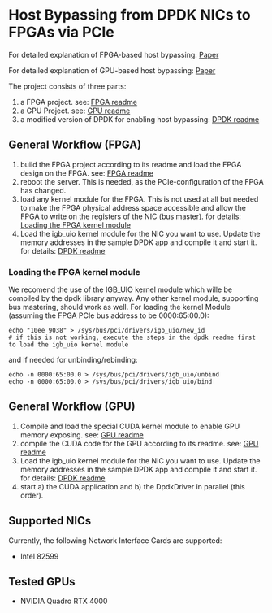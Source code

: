 # Host Bypassing from DPDK NICs to FPGAs via PCIe

For detailed explanation of FPGA-based host bypassing: [Paper](https://ieeexplore.ieee.org/document/9691977)

For detailed explanation of GPU-based host bypassing: [Paper](https://www.kom.tu-darmstadt.de/papers/KAM+22.pdf)

The project consists of three parts:
1. a FPGA project. see: [FPGA readme](FpgaProject/Readme.md)
2. a GPU Project. see: [GPU readme](GpuProject/Readme.md)
3. a modified version of DPDK for enabling host bypassing: [DPDK readme](DpdkProject/Readme.md)

## General Workflow (FPGA)
1. build the FPGA project according to its readme and load the FPGA design on the FPGA. see: [FPGA readme](FpgaProject/Readme.md)
2. reboot the server. This is needed, as the PCIe-configuration of the FPGA has changed.
3. load any kernel module for the FPGA. This is not used at all but needed to make the FPGA physical address space accessible and allow the FPGA to write on the registers of the NIC (bus master). for details:  [Loading the FPGA kernel module](#kernelload)
4. Load the igb_uio kernel module for the NIC you want to use. Update the memory addresses in the sample DPDK app and compile it and start it. for details: [DPDK readme](DpdkProject/Readme.md)

### <a name="kernelload"></a> Loading the FPGA kernel module
We recomend the use of the IGB_UIO kernel module which wille be compiled by the dpdk library anyway. Any other kernel module, supporting bus mastering, should work as well.
For loading the kernel Module (assuming the FPGA PCIe bus address to be 0000:65:00.0):
```
echo "10ee 9038" > /sys/bus/pci/drivers/igb_uio/new_id
# if this is not working, execute the steps in the dpdk readme first to load the igb_uio kernel module
```
and if needed for unbinding/rebinding:
```
echo -n 0000:65:00.0 > /sys/bus/pci/drivers/igb_uio/unbind
echo -n 0000:65:00.0 > /sys/bus/pci/drivers/igb_uio/bind
```

## General Workflow (GPU)
1. Compile and load the special CUDA kernel module to enable GPU memory exposing. see: [GPU readme](GpuProject/CudaKernel/Readme.md)
2. compile the CUDA code for the GPU according to its readme. see: [GPU readme](GpuProject/Readme.md)
3. Load the igb_uio kernel module for the NIC you want to use. Update the memory addresses in the sample DPDK app and compile it and start it. for details: [DPDK readme](DpdkProject/Readme.md)
4. start a) the CUDA application and b) the DpdkDriver in parallel (this order).

## Supported NICs
Currently, the following Network Interface Cards are supported:

* Intel 82599

## Tested GPUs

* NVIDIA Quadro RTX 4000

